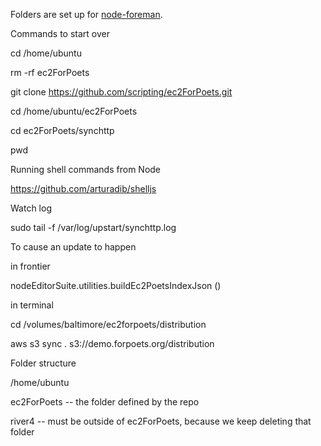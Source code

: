 Folders are set up for <a href="https://github.com/strongloop/node-foreman">node-foreman</a>. 

Commands to start over

cd /home/ubuntu

rm -rf ec2ForPoets

git clone https://github.com/scripting/ec2ForPoets.git

cd /home/ubuntu/ec2ForPoets

cd ec2ForPoets/synchttp

pwd

Running shell commands from Node

https://github.com/arturadib/shelljs

Watch log

sudo tail -f /var/log/upstart/synchttp.log

To cause an update to happen

in frontier

nodeEditorSuite.utilities.buildEc2PoetsIndexJson ()

in terminal

cd /volumes/baltimore/ec2forpoets/distribution

aws s3 sync . s3://demo.forpoets.org/distribution

Folder structure

/home/ubuntu

ec2ForPoets -- the folder defined by the repo

river4 -- must be outside of ec2ForPoets, because we keep deleting that folder

